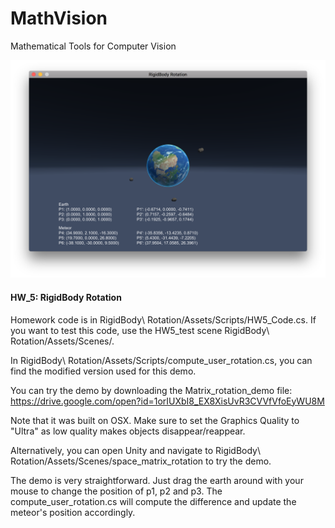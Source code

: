 # MathVision

Mathematical Tools for Computer Vision


![picture](demo.png)


#### HW_5: RigidBody Rotation

Homework code is in RigidBody\ Rotation/Assets/Scripts/HW5_Code.cs. If you want to test this code, use the HW5_test scene RigidBody\ Rotation/Assets/Scenes/. 

In RigidBody\ Rotation/Assets/Scripts/compute_user_rotation.cs, you can find the modified version used for this demo.

You can try the demo by downloading the Matrix_rotation_demo file:
https://drive.google.com/open?id=1orIUXbI8_EX8XisUvR3CVVfVfoEyWU8M

Note that it was built on OSX. Make sure to set the Graphics Quality to "Ultra" as low quality makes objects disappear/reappear.

Alternatively, you can open Unity and navigate to RigidBody\ Rotation/Assets/Scenes/space_matrix_rotation to try the demo.

The demo is very straightforward. Just drag the earth around with your mouse to change the position of p1, p2 and p3. The compute_user_rotation.cs will compute the difference and update the meteor's position accordingly.